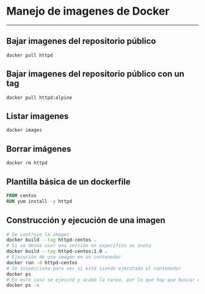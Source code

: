 # Manejo de imagenes de Docker
---
## Bajar imagenes del repositorio público

`docker pull httpd`

## Bajar imagenes del repositorio público con un tag


`docker pull httpd:alpine`

## Listar imagenes

`docker images`

## Borrar imágenes

`docker rm httpd`


## Plantilla básica de un dockerfile

```dockerfile
FROM centos
RUN yum install -y httpd
```

## Construcción y ejecución de una imagen 
```bash
# Se contruye la imagen
docker build --tag httpd-centos .
# Si se desea usar una versión en específico se anota
docker build --tag httpd-centos:1.0 .
# Ejecución de una imagen en un contenedor
docker run -d httpd-centos 
# Se inspecciona para ver sí está siendo ejecutado el contenedor
docker ps
# En este caso se ejecutó y acabó la tarea, por lo que hay que buscar en todas las imagenes ejecutadas
docker ps -a 
```
```
